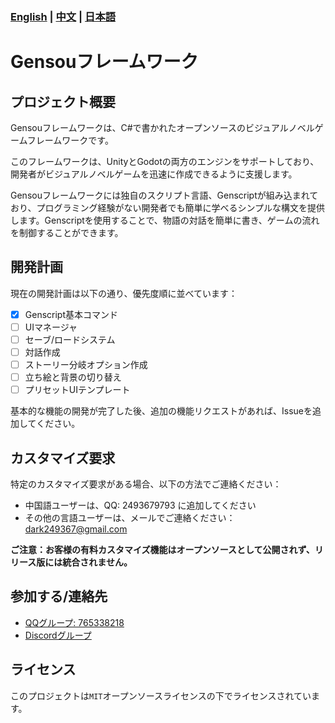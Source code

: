### **[English](../README.md)** | **[中文](README_ZH.md)** | **[日本語](README_JA.md)**   

# Gensouフレームワーク

## プロジェクト概要  
  
Gensouフレームワークは、C#で書かれたオープンソースのビジュアルノベルゲームフレームワークです。

このフレームワークは、UnityとGodotの両方のエンジンをサポートしており、開発者がビジュアルノベルゲームを迅速に作成できるように支援します。

Gensouフレームワークには独自のスクリプト言語、Genscriptが組み込まれており、プログラミング経験がない開発者でも簡単に学べるシンプルな構文を提供します。Genscriptを使用することで、物語の対話を簡単に書き、ゲームの流れを制御することができます。

## 開発計画

現在の開発計画は以下の通り、優先度順に並べています：
- [x] Genscript基本コマンド
- [ ] UIマネージャ
- [ ] セーブ/ロードシステム
- [ ] 対話作成
- [ ] ストーリー分岐オプション作成
- [ ] 立ち絵と背景の切り替え
- [ ] プリセットUIテンプレート

基本的な機能の開発が完了した後、追加の機能リクエストがあれば、Issueを追加してください。

## カスタマイズ要求

特定のカスタマイズ要求がある場合、以下の方法でご連絡ください：

- 中国語ユーザーは、QQ: 2493679793 に追加してください  
- その他の言語ユーザーは、メールでご連絡ください：[dark249367@gmail.com](mailto:dark249367@gmail.com)

**ご注意：お客様の有料カスタマイズ機能はオープンソースとして公開されず、リリース版には統合されません。**

## 参加する/連絡先

- [QQグループ: 765338218](https://qm.qq.com/q/4i8yIyGcHS)  
- [Discordグループ](https://discord.gg/TfYFWKY3uH)

## ライセンス

このプロジェクトは`MIT`オープンソースライセンスの下でライセンスされています。
